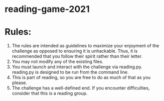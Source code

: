 # reading-game-2021

# Rules:
  1. The rules are intended as guidelines to maximize your enjoyment of
     the challenge as opposed to ensuring it is unhackable. Thus, it is
     recommended that you follow their spirit rather than their letter.
  2. You may not modify any of the existing files.
  3. You must launch and interact with the challenge via reading.py.
     reading.py is designed to be run from the command line.
  4. This is part of reading, so you are free to do as much of that as you
     please.
  5. The challenge has a well-defined end. If you encounter difficulties,
     consider that this is a reading group.

